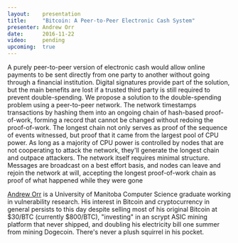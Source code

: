 ```yaml
---
layout:    presentation
title:     "Bitcoin: A Peer-to-Peer Electronic Cash System"
presenter: Andrew Orr
date:      2016-11-22
video:     pending
upcoming:  true
---
```


A purely peer-to-peer version of electronic cash would allow online payments to be sent directly from one party to another without going through a financial institution. Digital signatures provide part of the solution, but the main benefits are lost if a trusted third party is still required to prevent double-spending. We propose a solution to the double-spending problem using a peer-to-peer network. The network timestamps transactions by hashing them into an ongoing chain of hash-based proof-of-work, forming a record that cannot be changed without redoing the proof-of-work. The longest chain not only serves as proof of the sequence of events witnessed, but proof that it came from the largest pool of CPU power. As long as a majority of CPU power is controlled by nodes that are not cooperating to attack the network, they'll generate the longest chain and outpace attackers. The network itself requires minimal structure. Messages are broadcast on a best effort basis, and nodes can leave and rejoin the network at will, accepting the longest proof-of-work chain as proof of what happened while they were gone

[Andrew Orr](https://twitter.com/xorrbit) is a University of Manitoba Computer Science graduate working in vulnerability research. His interest in Bitcoin and cryptocurrency in general persists to this day despite selling most of his original Bitcoin at $30/BTC (currently $800/BTC), "investing" in an scrypt ASIC mining platform that never shipped, and doubling his electricity bill one summer from mining Dogecoin. There's never a plush squirrel in his pocket.
